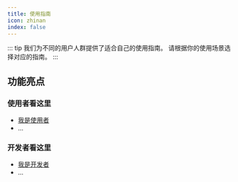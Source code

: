 ```yaml
---
title: 使用指南
icon: zhinan
index: false
---
```


::: tip
我们为不同的用户人群提供了适合自己的使用指南。 请根据你的使用场景选择对应的指南。
:::

## 功能亮点

### 使用者看这里

- [我是使用者](./user/)
- ...

### 开发者看这里

- [我是开发者](./developer/)
- ...

